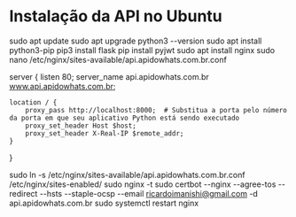 # Instalação da API no Ubuntu

sudo apt update
sudo apt upgrade
python3 --version
sudo apt install python3-pip
pip3 install flask
pip install pyjwt
sudo apt install nginx
sudo nano /etc/nginx/sites-available/api.apidowhats.com.br.conf

server {
    listen 80;
    server_name api.apidowhats.com.br www.api.apidowhats.com.br;
    
    location / {
        proxy_pass http://localhost:8000;  # Substitua a porta pelo número da porta em que seu aplicativo Python está sendo executado
        proxy_set_header Host $host;
        proxy_set_header X-Real-IP $remote_addr;
    }
}

sudo ln -s /etc/nginx/sites-available/api.apidowhats.com.br.conf /etc/nginx/sites-enabled/
sudo nginx -t
sudo certbot --nginx --agree-tos --redirect --hsts --staple-ocsp --email ricardoimanishi@gmail.com -d api.apidowhats.com.br
sudo systemctl restart nginx
